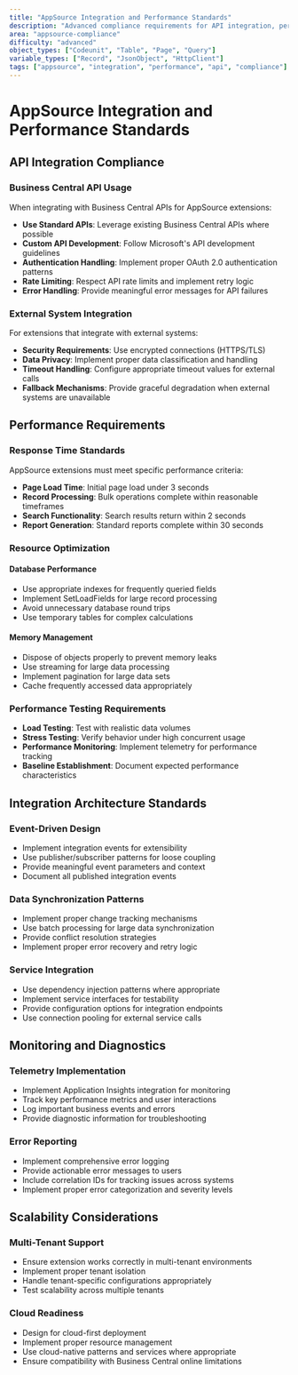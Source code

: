 ```yaml
---
title: "AppSource Integration and Performance Standards"
description: "Advanced compliance requirements for API integration, performance optimization, and complex Business Central extensions"
area: "appsource-compliance"
difficulty: "advanced"
object_types: ["Codeunit", "Table", "Page", "Query"]
variable_types: ["Record", "JsonObject", "HttpClient"]
tags: ["appsource", "integration", "performance", "api", "compliance"]
---
```


# AppSource Integration and Performance Standards

## API Integration Compliance

### Business Central API Usage
When integrating with Business Central APIs for AppSource extensions:

- **Use Standard APIs**: Leverage existing Business Central APIs where possible
- **Custom API Development**: Follow Microsoft's API development guidelines
- **Authentication Handling**: Implement proper OAuth 2.0 authentication patterns
- **Rate Limiting**: Respect API rate limits and implement retry logic
- **Error Handling**: Provide meaningful error messages for API failures

### External System Integration
For extensions that integrate with external systems:

- **Security Requirements**: Use encrypted connections (HTTPS/TLS)
- **Data Privacy**: Implement proper data classification and handling
- **Timeout Handling**: Configure appropriate timeout values for external calls
- **Fallback Mechanisms**: Provide graceful degradation when external systems are unavailable

## Performance Requirements

### Response Time Standards
AppSource extensions must meet specific performance criteria:

- **Page Load Time**: Initial page load under 3 seconds
- **Record Processing**: Bulk operations complete within reasonable timeframes
- **Search Functionality**: Search results return within 2 seconds
- **Report Generation**: Standard reports complete within 30 seconds

### Resource Optimization

#### Database Performance
- Use appropriate indexes for frequently queried fields
- Implement SetLoadFields for large record processing
- Avoid unnecessary database round trips
- Use temporary tables for complex calculations

#### Memory Management
- Dispose of objects properly to prevent memory leaks
- Use streaming for large data processing
- Implement pagination for large data sets
- Cache frequently accessed data appropriately

### Performance Testing Requirements
- **Load Testing**: Test with realistic data volumes
- **Stress Testing**: Verify behavior under high concurrent usage
- **Performance Monitoring**: Implement telemetry for performance tracking
- **Baseline Establishment**: Document expected performance characteristics

## Integration Architecture Standards

### Event-Driven Design
- Implement integration events for extensibility
- Use publisher/subscriber patterns for loose coupling
- Provide meaningful event parameters and context
- Document all published integration events

### Data Synchronization Patterns
- Implement proper change tracking mechanisms
- Use batch processing for large data synchronization
- Provide conflict resolution strategies
- Implement proper error recovery and retry logic

### Service Integration
- Use dependency injection patterns where appropriate
- Implement service interfaces for testability
- Provide configuration options for integration endpoints
- Use connection pooling for external service calls

## Monitoring and Diagnostics

### Telemetry Implementation
- Implement Application Insights integration for monitoring
- Track key performance metrics and user interactions
- Log important business events and errors
- Provide diagnostic information for troubleshooting

### Error Reporting
- Implement comprehensive error logging
- Provide actionable error messages to users
- Include correlation IDs for tracking issues across systems
- Implement proper error categorization and severity levels

## Scalability Considerations

### Multi-Tenant Support
- Ensure extension works correctly in multi-tenant environments
- Implement proper tenant isolation
- Handle tenant-specific configurations appropriately
- Test scalability across multiple tenants

### Cloud Readiness
- Design for cloud-first deployment
- Implement proper resource management
- Use cloud-native patterns and services where appropriate
- Ensure compatibility with Business Central online limitations
